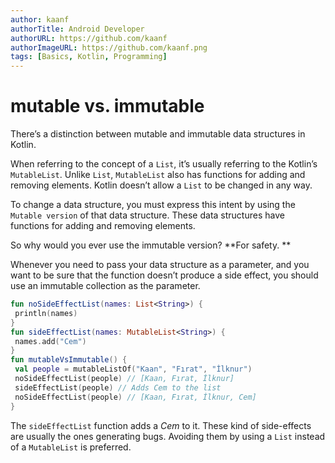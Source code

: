 ```yaml
---
author: kaanf
authorTitle: Android Developer
authorURL: https://github.com/kaanf
authorImageURL: https://github.com/kaanf.png
tags: [Basics, Kotlin, Programming]
---
```


# mutable vs. immutable

There’s a distinction between mutable and immutable data structures in Kotlin. 

When referring to the concept of a `List`, it’s usually referring to the Kotlin’s `MutableList`. Unlike `List`, `MutableList` also has functions for adding and removing elements. Kotlin doesn’t allow a `List` to be changed in any way. 

To change a data structure, you must express this intent by using the `Mutable version` of that data structure. These data structures have functions for adding and removing elements. 

So why would you ever use the immutable version? **For safety. **

Whenever you need to pass your data structure as a parameter, and you want to be sure that the function doesn’t produce a side effect, you should use an immutable collection as the parameter.

```kotlin
fun noSideEffectList(names: List<String>) {
 println(names)
}
fun sideEffectList(names: MutableList<String>) {
 names.add("Cem")
}
fun mutableVsImmutable() {
 val people = mutableListOf("Kaan", "Fırat", "İlknur")
 noSideEffectList(people) // [Kaan, Fırat, İlknur]
 sideEffectList(people) // Adds Cem to the list
 noSideEffectList(people) // [Kaan, Fırat, İlknur, Cem]
}
```

The `sideEffectList` function adds a _Cem_ to it. These kind of side-effects are usually the ones generating bugs. Avoiding them by using a `List` instead of a `MutableList` is preferred.